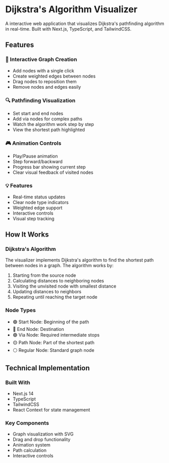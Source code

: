 # Dijkstra's Algorithm Visualizer

A interactive web application that visualizes Dijkstra's pathfinding algorithm in real-time. Built with Next.js, TypeScript, and TailwindCSS.

## Features

### 🎯 Interactive Graph Creation

- Add nodes with a single click
- Create weighted edges between nodes
- Drag nodes to reposition them
- Remove nodes and edges easily

### 🔍 Pathfinding Visualization

- Set start and end nodes
- Add via nodes for complex paths
- Watch the algorithm work step by step
- View the shortest path highlighted


### 🎮 Animation Controls

- Play/Pause animation
- Step forward/backward
- Progress bar showing current step
- Clear visual feedback of visited nodes

### 💡 Features

- Real-time status updates
- Clear node type indicators
- Weighted edge support
- Interactive controls
- Visual step tracking


## How It Works

### Dijkstra's Algorithm

The visualizer implements Dijkstra's algorithm to find the shortest path between nodes in a graph. The algorithm works by:

1. Starting from the source node
2. Calculating distances to neighboring nodes
3. Visiting the unvisited node with smallest distance
4. Updating distances to neighbors
5. Repeating until reaching the target node

### Node Types

- 🟢 Start Node: Beginning of the path
- 🔴 End Node: Destination
- 🟣 Via Node: Required intermediate stops
- 🟡 Path Node: Part of the shortest path
- ⚪ Regular Node: Standard graph node

## Technical Implementation

### Built With

- Next.js 14
- TypeScript
- TailwindCSS
- React Context for state management

### Key Components

- Graph visualization with SVG
- Drag and drop functionality
- Animation system
- Path calculation
- Interactive controls
